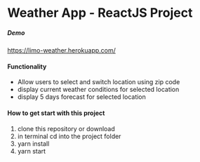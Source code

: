 # Weather App - ReactJS Project

##### Demo

https://limo-weather.herokuapp.com/

#### Functionality

- Allow users to select and switch location using zip code
- display current weather conditions for selected location
- display 5 days forecast for selected location

#### How to get start with this project

1. clone this repository or download
2. in terminal cd into the project folder
3. yarn install
4. yarn start

